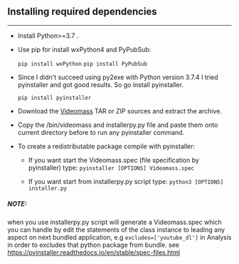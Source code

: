 ## Installing required dependencies
-----------------

- Install Python>=3.7 .

- Use pip for install wxPython4 and PyPubSub:

   `pip install wxPython`
   `pip install PyPubSub`

- Since I didn't succeed using py2exe with Python version 3.7.4 I tried pyinstaller and got good results. So go install pyinstaller.

   `pip install pyinstaller`

- Download the [Videomass](https://github.com/jeanslack/Videomass) TAR or ZIP sources and extract the archive.

- Copy the /bin/videomass and installerpy.py file and paste them onto current directory before to run any pyinstaller command.

- To create a redistributable package compile with pyinstaller:

    - If you want start the Videomass.spec (file specification by pyinstaller) type:
        `pyinstaller [OPTIONS] Videomass.spec`

    - If you want start from installerpy.py script type:
        `python3 [OPTIONS] installer.py`


##### NOTE:
when you use installerpy.py script will generate a Videomass.spec which you can handle by edit the statements of the class instance to leading any aspect on next bundled application, e.g `excludes=['youtube_dl']` in Analysis in order to excludes that python package from bundle.   see https://pyinstaller.readthedocs.io/en/stable/spec-files.html
